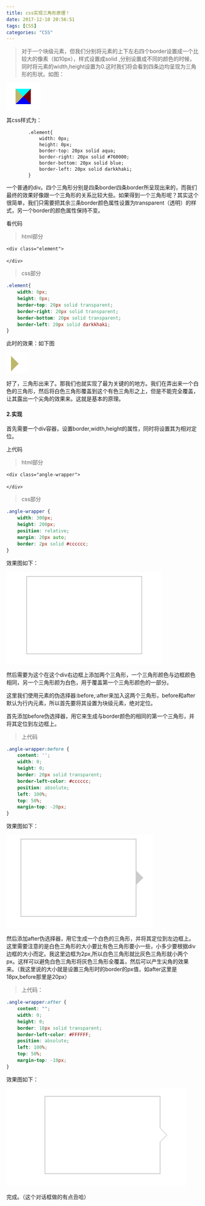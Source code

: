 ```yaml
---
title: css实现三角形原理！
date: 2017-12-10 20:56:51
tags: [CSS]
categories: "CSS"
---
```

> 对于一个块级元素，但我们分别将元素的上下左右四个border设置成一个比较大的像素（如10px），样式设置成solid ,分别设置成不同的颜色的时候，同时将元素的width,height设置为0.这时我们将会看到四条边均呈现为三角形的形状。如图：

![图片上传失败...](./css实现三角形原理及方法/20160709112257058.png)

其css样式为：

```
        .element{
            width: 0px;
            height: 0px;
            border-top: 20px solid aqua;
            border-right: 20px solid #760000;
            border-bottom: 20px solid blue;
            border-left: 20px solid darkkhaki;
        }

```
一个普通的div。四个三角形分别是四条border四条border所呈现出来的，而我们最终的效果好像跟一个三角形的关系比较大些。如果得到一个三角形呢？其实这个很简单，我们只需要把其余三条border颜色属性设置为transparent（透明）的样式，另一个border的颜色属性保持不变。

看代码
>html部分
```
<div class="element">
 
</div>

```
>css部分
```CSS
.element{
    width: 0px;
    height: 0px;
    border-top: 20px solid transparent;
    border-right: 20px solid transparent;
    border-bottom: 20px solid transparent;
    border-left: 20px solid darkkhaki;
}

```
此时的效果：如下图

![图片上传失败...](./css实现三角形原理及方法/20160709113050655.png)

好了，三角形出来了。那我们也就实现了最为关键的的地方。我们在弄出来一个白色的三角形，然后将白色三角形覆盖到这个有色三角形之上，但是不能完全覆盖，让其露出一个尖角的效果来。这就是基本的原理。


#### 2.实现
首先需要一个div容器，设置border,width,height的属性，同时将设置其为相对定位。

上代码
>html部分
```
<div class="angle-wrapper">
    
</div>

```
>css部分
```CSS
.angle-wrapper {
    width: 300px;
    height: 200px;
    position: relative;
    margin: 20px auto;
    border: 2px solid #cccccc;
}

```
效果图如下：

![图片上传失败...](./css实现三角形原理及方法/111111.png)

然后需要为这个在这个div右边框上添加两个三角形，一个三角形颜色与边框颜色相同，另一个三角形颜为白色，用于覆盖第一个三角形颜色的一部分。

这里我们使用元素的伪选择器:before,:after来加入这两个三角形，before和after默认为行内元素，所以首先要将其设置为块级元素，绝对定位。

首先添加before伪选择器，用它来生成与border颜色的相同的第一个三角形，并将其定位到左边框上。

>上代码
```CSS
.angle-wrapper:before {
    content: '';
    width: 0;
    height: 0;
    border: 20px solid transparent;
    border-left-color: #cccccc;
    position: absolute;
    left: 100%;
    top: 50%;
    margin-top: -20px;
}

```
效果图如下：

![图片上传失败...](./css实现三角形原理及方法/20190124172635.png)

然后添加after伪选择器，用它生成一个白色的三角形，并将其定位到左边框上。这里需要注意的是白色三角形的大小要比有色三角形要小一些，小多少要根据div边框的大小而定。我这里边框为2px,所以白色三角形就比灰色三角形就小两个px。这样可以避免白色三角形将灰色三角形全覆盖，然后可以产生尖角的效果来。（我这里说的大小就是设置三角形时的border的px值，如after这里是18px,before那里是20px）

>上代码：
```CSS
.angle-wrapper:after {
    content: "";
    width: 0;
    height: 0;
    border: 18px solid transparent;
    border-left-color: #FFFFFF;
    position: absolute;
    left: 100%;
    top: 50%;
    margin-top: -18px;
}

```
效果图如下：

![图片上传失败...](./css实现三角形原理及方法/20190124172806.png)


完成。（这个对话框做的有点丑哈）

